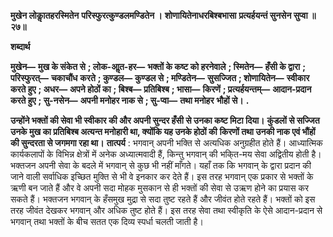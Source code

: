 **मुखेन लोकाॢतहरस्मितेन** **परिस्फुरत्कुण्डलमण्डितेन ।** **शोणायितेनाधरबिश्बभासा** **प्रत्यर्हयन्तं सुनसेन सुप्वा ॥ २७॥** 

**शब्दार्थ** 

**मुखेन—** **मुख के संकेत से** **; लोक-आॢत-हर—** **भक्तों के कष्ट को हरनेवाले** **; स्मितेन—** **हँसी के द्वारा** **; परिस्फुरत्—** **चकाचौंध** **करते** **; कुण्डल—** **कुण्डल से** **; मण्डितेन—** **सुसज्जित** **; शोणायितेन—** **स्वीकार करते हुए** **; अधर—** **अपने होठों का** **; बिश्ब—** **प्रतिबिश्ब** **; भासा—** **किरणें** **; प्रत्यर्हयन्तम्—** **आदान-प्रदान करते हुए** **; सु-नसेन—** **अपनी मनोहर नाक से** **; सु-प्वा—** **तथा मनोहर** **भौहों से।** **.** 

**उन्होंने भक्तों की सेवा भी स्वीकार की और अपनी सुन्दर हँसी से उनका कष्ट मिटा दिया।** **कुंडलों से सज्जित उनके मुख का प्रतिबिश्ब अत्यन्त मनोहारी था, क्योंकि यह उनके होठों की** **किरणों तथा उनकी नाक एवं भौंहों की सुन्दरता से जगमगा रहा था।** **तात्पर्य** : भगवान् अपनी भक्ति से अत्यधिक अनुग्रहीत होते हैं। आध्यात्मिक कार्यकलापों के विभिन्न क्षेत्रों में अनेक अध्यात्मवादी हैं, किन्तु भगवान् की भकि्त-मय सेवा अद्वितीय होती है। भक्तजन अपनी सेवा के बदले में भगवान् से कुछ भी नहीं माँगते। यहाँ तक कि भगवान् के द्वारा प्रदान की जाने वाली सर्वाधिक इच्छित मुक्ति से भी वे इनकार कर देते हैं। इस तरह भगवान् एक प्रकार से भक्तों के ऋणी बन जाते हैं और वे अपनी सदा मोहक मुसकान से ही भक्तों की सेवा से उऋण होने का प्रयास कर सकते हैं। भक्तजन भगवान् के हँसमुख मुद्रा से सदा तुष्ट रहते हैं और जीवंत होते रहते हैं। भक्तों को इस तरह जीवंत देखकर भगवान् और अधिक तुष्ट होते हैं। इस तरह सेवा तथा स्वीकृति के ऐसे आदान-प्रदान से भगवान् तथा भक्तों के बीच सतत एक दिव्य स्पर्धा चलती जाती है।  